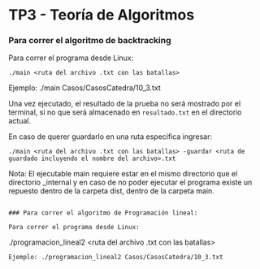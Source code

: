 # TP3 - Teoría de Algoritmos 

### Para correr el algoritmo de backtracking

Para correr el programa desde Linux:

```
./main <ruta del archivo .txt con las batallas>
```
Ejemplo: ./main Casos/CasosCatedra/10_3.txt

Una vez ejecutado, el resultado de la prueba no será mostrado por el terminal, si no que será almacenado en `resultado.txt` en el directorio actual.

En caso de querer guardarlo en una ruta especifica ingresar:

```
./main <ruta del archivo .txt con las batallas> -guardar <ruta de guardado incluyendo el nombre del archivo>.txt 
```
Nota: El ejecutable main requiere estar en el mismo directorio que el directorio _internal y en caso de no poder ejecutar el programa existe un repuesto dentro de la carpeta dist, dentro de la carpeta main.
```

### Para correr el algoritmo de Programación lineal:

Para correr el programa desde Linux:

```
./programacion_lineal2 <ruta del archivo .txt con las batallas>
```
Ejemplo: ./programacion_lineal2 Casos/CasosCatedra/10_3.txt
